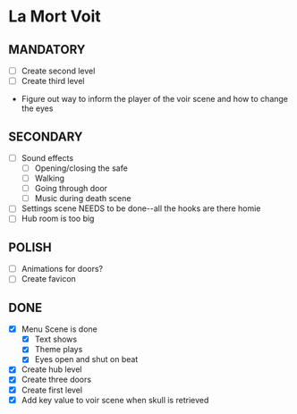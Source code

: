 # La Mort Voit

## MANDATORY

- [ ] Create second level
- [ ] Create third level

* Figure out way to inform the player of the voir scene and how to change the eyes

## SECONDARY

- [ ] Sound effects
	- [ ] Opening/closing the safe
	- [ ] Walking
	- [ ] Going through door
	- [ ] Music during death scene
- [ ] Settings scene NEEDS to be done--all the hooks are there homie
- [ ] Hub room is too big

## POLISH

- [ ] Animations for doors?
- [ ] Create favicon

## DONE

- [x] Menu Scene is done
	- [x] Text shows
	- [x] Theme plays
	- [x] Eyes open and shut on beat
- [x] Create hub level
- [x] Create three doors
- [x] Create first level
- [x] Add key value to voir scene when skull is retrieved